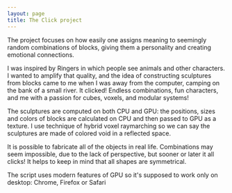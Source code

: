 ```yaml
---
layout: page
title: The Click project
---
```


The project focuses on how easily one assigns meaning to seemingly random combinations of blocks, giving them a personality and creating emotional connections.

I was inspired by Ringers in which people see animals and other characters. I wanted to amplify that quality, and the idea of constructing sculptures from blocks came to me when I was away from the computer, camping on the bank of a small river. It clicked! Endless combinations, fun characters, and me with a passion for cubes, voxels, and modular systems!

The sculptures are computed on both CPU and GPU: the positions, sizes and colors of blocks are calculated on CPU and then passed to GPU as a texture. I use technique of hybrid voxel raymarching so we can say the sculptures are made of colored void in a reflected space.

It is possible to fabricate all of the objects in real life. Combinations may seem impossible, due to the lack of perspective, but sooner or later it all clicks! It helps to keep in mind that all shapes are symmetrical.

The script uses modern features of GPU so it's supposed to work only on desktop: Chrome, Firefox or Safari

